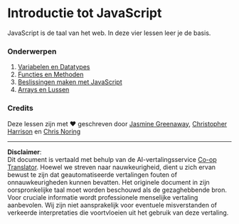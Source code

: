<!--
CO_OP_TRANSLATOR_METADATA:
{
  "original_hash": "cc9e70a2f096c67389c8acff1521fc27",
  "translation_date": "2025-08-27T20:12:32+00:00",
  "source_file": "2-js-basics/README.md",
  "language_code": "nl"
}
-->
# Introductie tot JavaScript

JavaScript is de taal van het web. In deze vier lessen leer je de basis.

### Onderwerpen

1. [Variabelen en Datatypes](1-data-types/README.md)
2. [Functies en Methoden](2-functions-methods/README.md)
3. [Beslissingen maken met JavaScript](3-making-decisions/README.md)
4. [Arrays en Lussen](4-arrays-loops/README.md)

### Credits

Deze lessen zijn met ♥️ geschreven door [Jasmine Greenaway](https://twitter.com/paladique), [Christopher Harrison](https://twitter.com/geektrainer) en [Chris Noring](https://twitter.com/chris_noring)

---

**Disclaimer**:  
Dit document is vertaald met behulp van de AI-vertalingsservice [Co-op Translator](https://github.com/Azure/co-op-translator). Hoewel we streven naar nauwkeurigheid, dient u zich ervan bewust te zijn dat geautomatiseerde vertalingen fouten of onnauwkeurigheden kunnen bevatten. Het originele document in zijn oorspronkelijke taal moet worden beschouwd als de gezaghebbende bron. Voor cruciale informatie wordt professionele menselijke vertaling aanbevolen. Wij zijn niet aansprakelijk voor eventuele misverstanden of verkeerde interpretaties die voortvloeien uit het gebruik van deze vertaling.